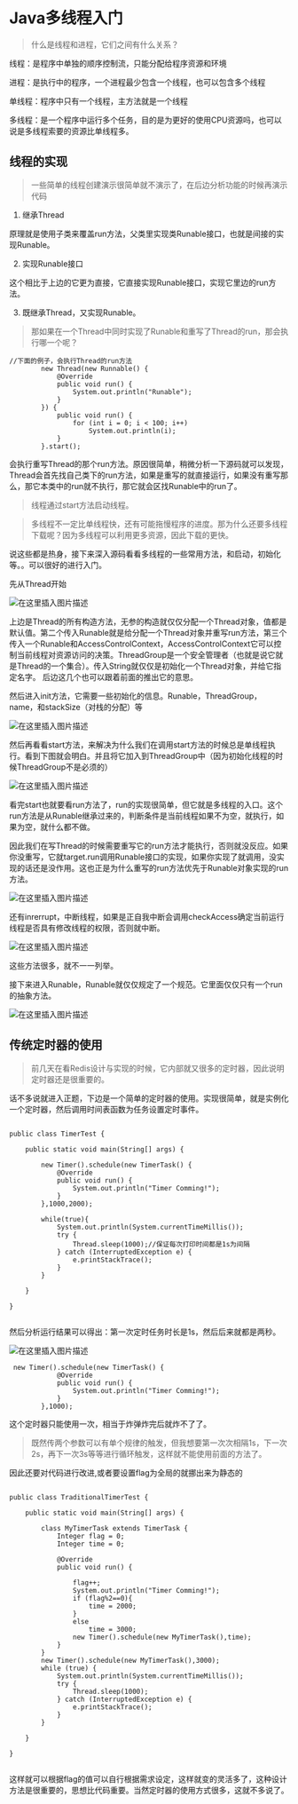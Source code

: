 # Java多线程入门

> 什么是线程和进程，它们之间有什么关系？

线程：是程序中单独的顺序控制流，只能分配给程序资源和环境

进程：是执行中的程序，一个进程最少包含一个线程，也可以包含多个线程

单线程：程序中只有一个线程，主方法就是一个线程

多线程：是一个程序中运行多个任务，目的是为更好的使用CPU资源吗，也可以说是多线程索要的资源比单线程多。

## 线程的实现

> 一些简单的线程创建演示很简单就不演示了，在后边分析功能的时候再演示代码

1. 继承Thread

原理就是使用子类来覆盖run方法，父类里实现类Runable接口，也就是间接的实现Runable。

2. 实现Runable接口

这个相比于上边的它更为直接，它直接实现Runable接口，实现它里边的run方法。

3. 既继承Thread，又实现Runable。

> 那如果在一个Thread中同时实现了Runable和重写了Thread的run，那会执行哪一个呢？

```
//下面的例子，会执行Thread的run方法
        new Thread(new Runnable() {
            @Override
            public void run() {
                System.out.println("Runable");
            }
        }) {
            public void run() {
                for (int i = 0; i < 100; i++)
                    System.out.println(i);
            }
        }.start();

```

会执行重写Thread的那个run方法。原因很简单，稍微分析一下源码就可以发现，Thread会首先找自己类下的run方法，如果是重写的就直接运行，如果没有重写那么，那它本类中的run就不执行，那它就会区找Runable中的run了。

> 线程通过start方法启动线程。

> 多线程不一定比单线程快，还有可能拖慢程序的进度。那为什么还要多线程下载呢？因为多线程可以利用更多资源，因此下载的更快。

说这些都是热身，接下来深入源码看看多线程的一些常用方法，和启动，初始化等。。可以很好的进行入门。

先从Thread开始

   ![在这里插入图片描述](https://img-blog.csdnimg.cn/20190406092533501.png?x-oss-process=image/watermark,type_ZmFuZ3poZW5naGVpdGk,shadow_10,text_aHR0cHM6Ly9ibG9nLmNzZG4ubmV0L3FxXzQyNjA1OTY4,size_16,color_FFFFFF,t_70)

上边是Thread的所有构造方法，无参的构造就仅仅分配一个Thread对象，值都是默认值。第二个传入Runable就是给分配一个Thread对象并重写run方法，第三个传入一个Runable和AccessControlContext，AccessControlContext它可以控制当前线程对资源访问的决策。ThreadGroup是一个安全管理者（也就是说它就是Thread的一个集合）。传入String就仅仅是初始化一个Thread对象，并给它指定名字。
后边这几个也可以跟着前面的推出它的意思。

然后进入init方法，它需要一些初始化的信息。Runable，ThreadGroup，name，和stackSize（对栈的分配）等

![在这里插入图片描述](https://img-blog.csdnimg.cn/20190406094328565.png?x-oss-process=image/watermark,type_ZmFuZ3poZW5naGVpdGk,shadow_10,text_aHR0cHM6Ly9ibG9nLmNzZG4ubmV0L3FxXzQyNjA1OTY4,size_16,color_FFFFFF,t_70)


然后再看看start方法，来解决为什么我们在调用start方法的时候总是单线程执行。看到下图就会明白。并且将它加入到ThreadGroup中（因为初始化线程的时候ThreadGroup不是必须的）

![在这里插入图片描述](https://img-blog.csdnimg.cn/20190406094816176.png?x-oss-process=image/watermark,type_ZmFuZ3poZW5naGVpdGk,shadow_10,text_aHR0cHM6Ly9ibG9nLmNzZG4ubmV0L3FxXzQyNjA1OTY4,size_16,color_FFFFFF,t_70)

看完start也就要看run方法了，run的实现很简单，但它就是多线程的入口。这个run方法是从Runable继承过来的，判断条件是当前线程如果不为空，就执行，如果为空，就什么都不做。

因此我们在写Thread的时候需要重写它的run方法才能执行，否则就没反应。如果你没重写，它就target.run调用Runable接口的实现，如果你实现了就调用，没实现的话还是没作用。这也正是为什么重写的run方法优先于Runable对象实现的run方法。

![在这里插入图片描述](https://img-blog.csdnimg.cn/20190406095124330.png?x-oss-process=image/watermark,type_ZmFuZ3poZW5naGVpdGk,shadow_10,text_aHR0cHM6Ly9ibG9nLmNzZG4ubmV0L3FxXzQyNjA1OTY4,size_16,color_FFFFFF,t_70)

还有inrerrupt，中断线程，如果是正自我中断会调用checkAccess确定当前运行线程是否具有修改线程的权限，否则就中断。

![在这里插入图片描述](https://img-blog.csdnimg.cn/20190406100052695.png?x-oss-process=image/watermark,type_ZmFuZ3poZW5naGVpdGk,shadow_10,text_aHR0cHM6Ly9ibG9nLmNzZG4ubmV0L3FxXzQyNjA1OTY4,size_16,color_FFFFFF,t_70)

这些方法很多，就不一一列举。

接下来进入Runable，Runable就仅仅规定了一个规范。它里面仅仅只有一个run的抽象方法。

![在这里插入图片描述](https://img-blog.csdnimg.cn/20190406101039367.png?x-oss-process=image/watermark,type_ZmFuZ3poZW5naGVpdGk,shadow_10,text_aHR0cHM6Ly9ibG9nLmNzZG4ubmV0L3FxXzQyNjA1OTY4,size_16,color_FFFFFF,t_70)

## 传统定时器的使用

> 前几天在看Redis设计与实现的时候，它内部就又很多的定时器，因此说明定时器还是很重要的。

话不多说就进入正题，下边是一个简单的定时器的使用。实现很简单，就是实例化一个定时器，然后调用时间表函数为任务设置定时事件。


```

public class TimerTest {

    public static void main(String[] args) {

        new Timer().schedule(new TimerTask() {
            @Override
            public void run() {
                System.out.println("Timer Comming!");
            }
        },1000,2000);

        while(true){
            System.out.println(System.currentTimeMillis());
            try {
                Thread.sleep(1000);//保证每次打印时间都是1s为间隔
            } catch (InterruptedException e) {
                e.printStackTrace();
            }
        }

    }

}


```

然后分析运行结果可以得出：第一次定时任务时长是1s，然后后来就都是两秒。

![在这里插入图片描述](https://img-blog.csdnimg.cn/20190406104154393.png?x-oss-process=image/watermark,type_ZmFuZ3poZW5naGVpdGk,shadow_10,text_aHR0cHM6Ly9ibG9nLmNzZG4ubmV0L3FxXzQyNjA1OTY4,size_16,color_FFFFFF,t_70)

```
 new Timer().schedule(new TimerTask() {
            @Override
            public void run() {
                System.out.println("Timer Comming!");
            }
        },1000);

```
这个定时器只能使用一次，相当于炸弹炸完后就炸不了了。

> 既然传两个参数可以有单个规律的触发，但我想要第一次次相隔1s，下一次2s，再下一次3s等等进行循环触发，这样就不能使用前面的方法了。

因此还要对代码进行改进,或者要设置flag为全局的就挪出来为静态的

```

public class TraditionalTimerTest {

    public static void main(String[] args) {

        class MyTimerTask extends TimerTask {
            Integer flag = 0;
            Integer time = 0;

            @Override
            public void run() {

                flag++;
                System.out.println("Timer Comming!");
                if (flag%2==0){
                    time = 2000;
                }
                else
                    time = 3000;
                new Timer().schedule(new MyTimerTask(),time);
            }
        }
        new Timer().schedule(new MyTimerTask(),3000);
        while (true) {
            System.out.println(System.currentTimeMillis());
            try {
                Thread.sleep(1000);
            } catch (InterruptedException e) {
                e.printStackTrace();
            }
        }

    }

}


```

这样就可以根据flag的值可以自行根据需求设定，这样就变的灵活多了，这种设计方法是很重要的，思想比代码重要。当然定时器的使用方式很多，这就不多说了。